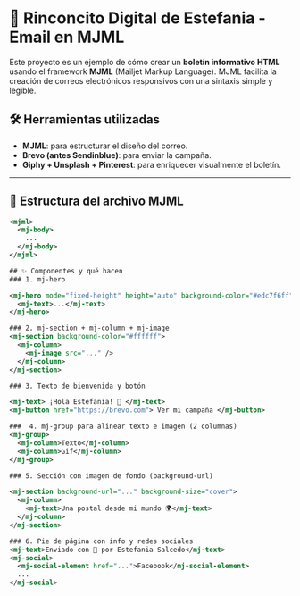 # 🌟 Rinconcito Digital de Estefania - Email en MJML

Este proyecto es un ejemplo de cómo crear un **boletín informativo HTML** usando el framework **MJML** (Mailjet Markup Language). MJML facilita la creación de correos electrónicos responsivos con una sintaxis simple y legible.

## 🛠 Herramientas utilizadas

- **MJML**: para estructurar el diseño del correo.
- **Brevo (antes Sendinblue)**: para enviar la campaña.
- **Giphy + Unsplash + Pinterest**: para enriquecer visualmente el boletín.

---

## 📄 Estructura del archivo MJML

```xml
<mjml>
  <mj-body>
    ...
  </mj-body>
</mjml>

## ✨ Componentes y qué hacen
### 1. mj-hero

<mj-hero mode="fixed-height" height="auto" background-color="#edc7f6ff" padding="0">
  <mj-text>...</mj-text>
</mj-hero>

### 2. mj-section + mj-column + mj-image
<mj-section background-color="#ffffff">
  <mj-column>
    <mj-image src="..." />
  </mj-column>
</mj-section>

### 3. Texto de bienvenida y botón

<mj-text> ¡Hola Estefania! 👋 </mj-text>
<mj-button href="https://brevo.com"> Ver mi campaña </mj-button>

###  4. mj-group para alinear texto e imagen (2 columnas)
<mj-group>
  <mj-column>Texto</mj-column>
  <mj-column>Gif</mj-column>
</mj-group>

### 5. Sección con imagen de fondo (background-url)

<mj-section background-url="..." background-size="cover">
  <mj-column>
    <mj-text>Una postal desde mi mundo 🌍</mj-text>
  </mj-column>
</mj-section>

### 6. Pie de página con info y redes sociales
<mj-text>Enviado con 💜 por Estefania Salcedo</mj-text>
<mj-social>
  <mj-social-element href="...">Facebook</mj-social-element>
  ...
</mj-social>

